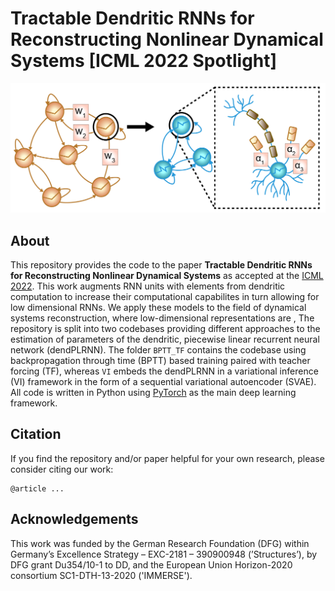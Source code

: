 # **Tractable Dendritic RNNs for Reconstructing Nonlinear Dynamical Systems** [ICML 2022 Spotlight]
![alt text for screen readers](images/dendrites.png "Augmenting RNN units with dendrites to increase computational power. Image credit goes to Manuel Brenner & Darshana Kalita.")
## About

This repository provides the code to the paper **Tractable Dendritic RNNs for Reconstructing Nonlinear Dynamical Systems** as accepted at the [ICML 2022](https://icml.cc/Conferences/2022). This work augments RNN units with elements from dendritic computation to increase their computational capabilites in turn allowing for low dimensional RNNs. We apply these models to the field of dynamical systems reconstruction, where low-dimensional representations are , The repository is split into two codebases providing different approaches to the estimation of parameters of the dendritic, piecewise linear recurrent neural network (dendPLRNN). The folder `BPTT_TF` contains the codebase using backpropagation through time (BPTT) based training paired with teacher forcing (TF), whereas `VI` embeds the dendPLRNN in a variational inference (VI) framework in the form of a sequential variational autoencoder (SVAE). All code is written in Python using [PyTorch](https://pytorch.org/) as the main deep learning framework.

## Citation
If you find the repository and/or paper helpful for your own research, please consider citing our work:
```
@article ...
```

## Acknowledgements
This work was funded by the German Research Foundation (DFG) within Germany’s Excellence Strategy – EXC-2181 – 390900948 (’Structures’), by DFG grant Du354/10-1 to DD, and the European Union Horizon-2020 consortium SC1-DTH-13-2020 ('IMMERSE').
